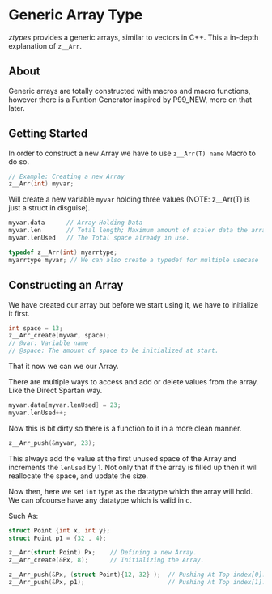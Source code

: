 # Generic Array Type
*ztypes* provides a generic arrays, similar to vectors in C++. This a in-depth explanation of `z__Arr`.

## About
Generic arrays are totally constructed with macros and macro functions, however
there is a Funtion Generator inspired by P99_NEW, more on that later.

## Getting Started
In order to construct a new Array we have to use `z__Arr(T) name` Macro to do so.
```c
// Example: Creating a new Array
z__Arr(int) myvar;
```
Will create a new variable `myvar` holding three values (NOTE: z__Arr(T) is just a struct in disguise).
```c
myvar.data      // Array Holding Data
myvar.len       // Total length; Maximum amount of scaler data the array can hold.
myvar.lenUsed   // The Total space already in use.
```
```c
typedef z__Arr(int) myarrtype; 
myarrtype myvar; // We can also create a typedef for multiple usecase
```

## Constructing an Array
We have created our array but before we start using it, we have to initialize it first.
```c
int space = 13;
z__Arr_create(myvar, space);
// @var: Variable name
// @space: The amount of space to be initialized at start.
```

That it now we can we our Array.

There are multiple ways to access and add or delete values from the array.
Like the Direct Spartan way.
```c
myvar.data[myvar.lenUsed] = 23;
myvar.lenUsed++;
```
Now this is bit dirty so there is a function to it in a more clean manner.
```c
z__Arr_push(&myvar, 23);
```
This always add the value at the first unused space of the Array and increments the `lenUsed` by 1. Not only that if the array is filled up then it will reallocate the space, and update the size.

Now then, here we set `int` type as the datatype which the array will hold. We can ofcourse have any datatype which is valid in c.

Such As:
```c
struct Point {int x, int y};
struct Point p1 = {32 , 4};

z__Arr(struct Point) Px;    // Defining a new Array.
z__Arr_create(&Px, 8);      // Initializing the Array.

z__Arr_push(&Px, (struct Point){12, 32} );  // Pushing At Top index[0].
z__Arr_push(&Px, p1);                       // Pushing At Top index[1].

```


